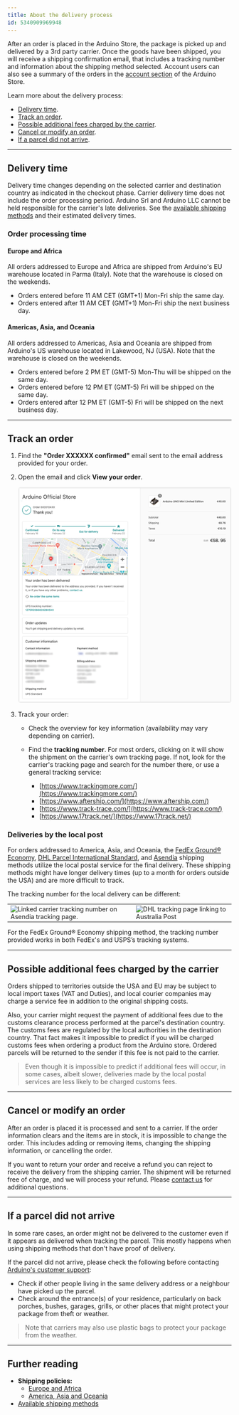 ```yaml
---
title: About the delivery process
id: 5340909969948
---
```


After an order is placed in the Arduino Store, the package is picked up and delivered by a 3rd party carrier. Once the goods have been shipped, you will receive a shipping confirmation email, that includes a tracking number and information about the shipping method selected. Account users can also see a summary of the orders in the [account section](https://store.arduino.cc/account) of the Arduino Store.

Learn more about the delivery process:

* <a href="#delivery-time">Delivery time</a>.
* <a href="#track-an-order">Track an order</a>.
* <a href="#possible-fees">Possible additional fees charged by the carrier</a>.
* <a href="#cancel-or-modify-an-order">Cancel or modify an order</a>.
* <a href="#if-a-parcel-did-not-arrive">If a parcel did not arrive</a>.

---

<a id="delivery-time"></a>

## Delivery time

Delivery time changes depending on the selected carrier and destination country as indicated in the checkout phase. Carrier delivery time does not include the order processing period. Arduino Srl and Arduino LLC cannot be held responsible for the carrier's late deliveries. See the [available shipping methods](https://support.arduino.cc/hc/en-us/articles/5340856700188) and their estimated delivery times.

### Order processing time

#### Europe and Africa

All orders addressed to Europe and Africa are shipped from Arduino's EU warehouse located in Parma (Italy). Note that the warehouse is closed on the weekends.

* Orders entered before 11 AM CET (GMT+1) Mon-Fri ship the same day.
* Orders entered after 11 AM CET (GMT+1) Mon-Fri ship the next business day.

#### Americas, Asia, and Oceania

All orders addressed to Americas, Asia and Oceania are shipped from Arduino's US warehouse located in Lakewood, NJ (USA). Note that the warehouse is closed on the weekends.

* Orders entered before 2 PM ET (GMT-5) Mon-Thu will be shipped on the same day.
* Orders entered before 12 PM ET (GMT-5) Fri will be shipped on the same day.
* Orders entered after 12 PM ET (GMT-5) Fri will be shipped on the next business day.

---

<a id="track-an-order"></a>

## Track an order

1. Find the **"Order XXXXXX confirmed"** email sent to the email address provided for your order.
2. Open the email and click **View your order**.

   ![Order overview](img/order-overview_0.5.png)

3. Track your order:

   * Check the overview for key information (availability may vary depending on carrier).
   * Find the **tracking number**. For most orders, clicking on it will show the shipment on the carrier's own tracking page. If not, look for the carrier's tracking page and search for the number there, or use a general tracking service:

     * [https://www.trackingmore.com/](https://www.trackingmore.com/)
     * [https://www.aftership.com/](https://www.aftership.com/)
     * [https://www.track-trace.com/](https://www.track-trace.com/)
     * [https://www.17track.net/](https://www.17track.net/)

<a id="devliveries-by-the-local-post"></a>

### Deliveries by the local post

For orders addressed to America, Asia, and Oceania, the [FedEx Ground® Economy](https://www.fedex.com/en-us/shipping/ground/economy.html), [DHL Parcel International Standard](https://www.dhl.com/us-en/home/ecommerce-solutions/shipping-services.html), and [Asendia](https://www.asendia.com/) shipping methods utilize the local postal service for the final delivery. These shipping methods might have longer delivery times (up to a month for orders outside the USA) and are more difficult to track.

The tracking number for the local delivery can be different:

<table class="img-captions">
  <tr>
    <td style="vertical-align: bottom;"><img src="https://content.arduino.cc/assets/asendia-local-tracking-number.png" alt="Linked carrier tracking number on Asendia tracking page."></td>
    <td><img src="https://content.arduino.cc/assets/dhl-local-tracking-number.png" alt="DHL tracking page linking to Australia Post"></td>
  </tr>
</table>

For the FedEx Ground® Economy shipping method, the tracking number provided works in both FedEx's and USPS’s tracking systems.

---

<a id="possible-fees"></a>

## Possible additional fees charged by the carrier

Orders shipped to territories outside the USA and EU may be subject to local import taxes (VAT and Duties), and local courier companies may charge a service fee in addition to the original shipping costs.

Also, your carrier might request the payment of additional fees due to the customs clearance process performed at the parcel's destination country. The customs fees are regulated by the local authorities in the destination country. That fact makes it impossible to predict if you will be charged customs fees when ordering a product from the Arduino store. Ordered parcels will be returned to the sender if this fee is not paid to the carrier.

>Even though it is impossible to predict if additional fees will occur, in some cases, albeit slower, deliveries made by the local postal services are less likely to be charged customs fees.

---

<a id="cancel-or-modify-an-order"></a>

## Cancel or modify an order

After an order is placed it is processed and sent to a carrier. If the order information clears and the items are in stock, it is impossible to change the order. This includes adding or removing items, changing the shipping information, or cancelling the order.

If you want to return your order and receive a refund you can reject to receive the delivery from the shipping carrier. The shipment will be returned free of charge, and we will process your refund. Please [contact us](https://www.arduino.cc/en/contact-us/) for additional questions.

---

<a id="if-a-parcel-did-not-arrive"></a>

## If a parcel did not arrive

In some rare cases, an order might not be delivered to the customer even if it appears as delivered when tracking the parcel. This mostly happens when using shipping methods that don't have proof of delivery.

If the parcel did not arrive, please check the following before contacting [Arduino's customer support](https://store.arduino.cc/store-support):

* Check if other people living in the same delivery address or a neighbour have picked up the parcel.
* Check around the entrance(s) of your residence, particularly on back porches, bushes, garages, grills, or other places that might protect your package from theft or weather.

> Note that carriers may also use plastic bags to protect your package from the weather.

---

## Further reading

* **Shipping policies:**
  * [Europe and Africa](https://store.arduino.cc/pages/shipping-policy?selectedStore=eu)
  * [America, Asia and Oceania](https://store-usa.arduino.cc/pages/shipping-policy?selectedStore=us)
* [Available shipping methods](https://support.arduino.cc/hc/en-us/articles/5340856700188-Available-shipping-methods)

